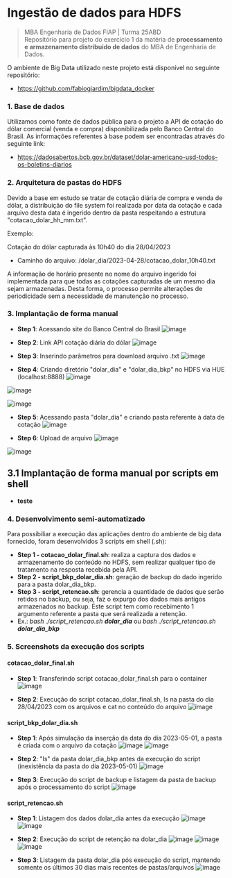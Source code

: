 # <b>Ingestão de dados para HDFS</b>
> MBA Engenharia de Dados FIAP | Turma 25ABD <br>
Repositório para projeto do exercício 1 da matéria de <b>processamento e armazenamento distribuído de dados</b> do MBA de Engenharia de Dados.

O ambiente de Big Data utilizado neste projeto está disponível no seguinte repositório:
- https://github.com/fabiogjardim/bigdata_docker

### <b>1. Base de dados</b>
Utilizamos como fonte de dados pública para o projeto a API de cotação do dólar comercial (venda e compra) disponibilizada pelo Banco Central do Brasil.
As informações referentes à base podem ser encontradas através do seguinte link:
- https://dadosabertos.bcb.gov.br/dataset/dolar-americano-usd-todos-os-boletins-diarios

### <b>2. Arquitetura de pastas do HDFS</b>
Devido a base em estudo se tratar de cotação diária de compra e venda de dólar, a distribuição do file system foi realizada por data da cotação e cada arquivo desta data é ingerido dentro da pasta respeitando a estrutura "cotacao_dolar_hh_mm.txt".

Exemplo:

Cotação do dólar capturada às 10h40 do dia 28/04/2023
- Caminho do arquivo: /dolar_dia/2023-04-28/cotacao_dolar_10h40.txt

A informação de horário presente no nome do arquivo ingerido foi implementada para que todas as cotações capturadas de um mesmo dia sejam armazenadas. Desta forma, o processo permite alterações de periodicidade sem a necessidade de manutenção no processo.

### <b>3. Implantação de forma manual</b>

- <b>Step 1</b>: Acessando site do Banco Central do Brasil
![image](https://github.com/nolrenan/fiap_25abd_pd_ex1/blob/main/prints/manual/01-acesso_portal_bacen.png)

- <b>Step 2</b>: Link API cotação diária do dólar
![image](https://github.com/nolrenan/fiap_25abd_pd_ex1/blob/main/prints/manual/02-cotacao_dolar_portal_bacen.png)

- <b>Step 3</b>: Inserindo parâmetros para download arquivo .txt
![image](https://github.com/nolrenan/fiap_25abd_pd_ex1/blob/main/prints/manual/03-download_json_portal_bacen.png)

- <b>Step 4</b>: Criando diretório "dolar_dia" e "dolar_dia_bkp" no HDFS via HUE (localhost:8888)
![image](https://github.com/nolrenan/fiap_25abd_pd_ex1/blob/main/prints/manual/04-criar_pasta_dolar_dia_hdfs.png)

![image](https://github.com/nolrenan/fiap_25abd_pd_ex1/blob/main/prints/manual/05-criar_pasta_dolar_dia_hdfs.png)

![image](https://github.com/nolrenan/fiap_25abd_pd_ex1/blob/main/prints/manual/04b-criar_pasta_dolar_dia_bkp_hdfs.png)

- <b>Step 5</b>: Acessando pasta "dolar_dia" e criando pasta referente à data de cotação
![image](https://github.com/nolrenan/fiap_25abd_pd_ex1/blob/main/prints/manual/06-criar_pasta_cotacao_dolar.png)

- <b>Step 6</b>: Upload de arquivo
![image](https://github.com/nolrenan/fiap_25abd_pd_ex1/blob/main/prints/manual/07-upload_file.png)

![image](https://github.com/nolrenan/fiap_25abd_pd_ex1/blob/main/prints/manual/08-arquivo_repositorio.png)

## <b>3.1 Implantação de forma manual por scripts em shell</b>
- <b>teste </b>


### <b>4. Desenvolvimento semi-automatizado</b>

Para possibiliar a execução das aplicações dentro do ambiente de big data fornecido, foram desenvolvidos 3 scripts em shell (.sh):
- <b>Step 1 - cotacao_dolar_final.sh</b>: realiza a captura dos dados e armazenamento do conteúdo no HDFS, sem realizar qualquer tipo de tratamento na resposta recebida pela API.
- <b>Step 2 - script_bkp_dolar_dia.sh</b>: geração de backup do dado ingerido para a pasta dolar_dia_bkp.
- <b>Step 3 - script_retencao.sh</b>: gerencia a quantidade de dados que serão retidos no backup, ou seja, faz o expurgo dos dados mais antigos armazenados no backup. Este script tem como recebimento 1 argumento referente a pasta que será realizada a retenção. 
- Ex.: <i>bash ./script_retencao.sh <b>dolar_dia</b></i> ou <i>bash ./script_retencao.sh <b>dolar_dia_bkp</b></i> 

### <b>5. Screenshots da execução dos scripts</b>

#### cotacao_dolar_final.sh
- <b>Step 1</b>: Transferindo script cotacao_dolar_final.sh para o container
![image](https://github.com/nolrenan/fiap_25abd_pd_ex1/blob/main/prints/ingestao%20hdfs/transferindo-codigo-container.jpg)

- <b>Step 2</b>: Execução do script cotacao_dolar_final.sh, ls na pasta do dia 28/04/2023 com os arquivos e cat no conteúdo do arquivo
![image](https://github.com/nolrenan/fiap_25abd_pd_ex1/blob/main/prints/ingestao%20hdfs/extracao-ingestao-hdfs.jpg)

#### script_bkp_dolar_dia.sh
- <b>Step 1</b>: Após simulação da inserção da data do dia 2023-05-01, a pasta é criada com o arquivo da cotação
![image](https://github.com/nolrenan/fiap_25abd_pd_ex1/blob/main/prints/backup/backup_1.png)
![image](https://github.com/nolrenan/fiap_25abd_pd_ex1/blob/main/prints/backup/backup_2.png)

- <b>Step 2</b>: "ls" da pasta dolar_dia_bkp antes da execução do script (inexistência da pasta do dia 2023-05-01)
![image](https://github.com/nolrenan/fiap_25abd_pd_ex1/blob/main/prints/backup/backup_3.png)

- <b>Step 3</b>: Execução do script de backup e listagem da pasta de backup após o processamento do script
![image](https://github.com/nolrenan/fiap_25abd_pd_ex1/blob/main/prints/backup/backup_4.png)

#### script_retencao.sh
- <b>Step 1</b>: Listagem dos dados dolar_dia antes da execução
![image](https://github.com/nolrenan/fiap_25abd_pd_ex1/blob/main/prints/retencao/retencao_1.png)
![image](https://github.com/nolrenan/fiap_25abd_pd_ex1/blob/main/prints/retencao/retencao_2.png)

- <b>Step 2</b>: Execução do script de retenção na dolar_dia
![image](https://github.com/nolrenan/fiap_25abd_pd_ex1/blob/main/prints/retencao/retencao_3.png)
![image](https://github.com/nolrenan/fiap_25abd_pd_ex1/blob/main/prints/retencao/retencao_4.png)
![image](https://github.com/nolrenan/fiap_25abd_pd_ex1/blob/main/prints/retencao/retencao_5.png)

- <b>Step 3</b>: Listagem da pasta dolar_dia pós execução do script, mantendo somente os últimos 30 dias mais recentes de pastas/arquivos
![image](https://github.com/nolrenan/fiap_25abd_pd_ex1/blob/main/prints/retencao/retencao_6.png)
